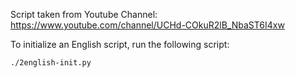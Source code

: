 Script taken from Youtube Channel:
https://www.youtube.com/channel/UCHd-COkuR2lB_NbaST6I4xw


To initialize an English script, run the following script:

    ./2english-init.py
